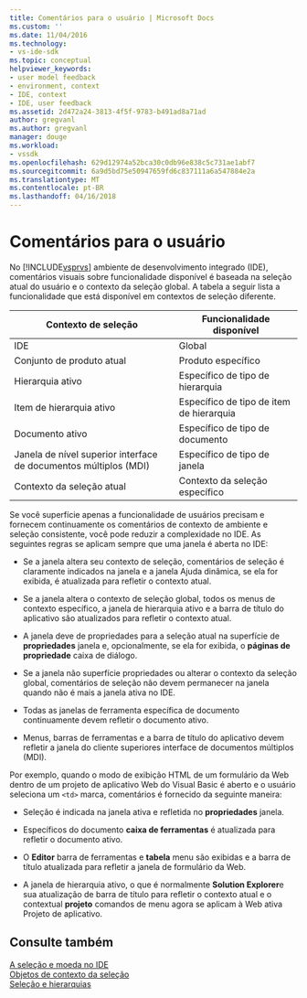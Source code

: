 ```yaml
---
title: Comentários para o usuário | Microsoft Docs
ms.custom: ''
ms.date: 11/04/2016
ms.technology:
- vs-ide-sdk
ms.topic: conceptual
helpviewer_keywords:
- user model feedback
- environment, context
- IDE, context
- IDE, user feedback
ms.assetid: 2d472a24-3813-4f5f-9783-b491ad8a71ad
author: gregvanl
ms.author: gregvanl
manager: douge
ms.workload:
- vssdk
ms.openlocfilehash: 629d12974a52bca30c0db96e838c5c731ae1abf7
ms.sourcegitcommit: 6a9d5bd75e50947659fd6c837111a6a547884e2a
ms.translationtype: MT
ms.contentlocale: pt-BR
ms.lasthandoff: 04/16/2018
---
```

# <a name="feedback-to-the-user"></a>Comentários para o usuário
No [!INCLUDE[vsprvs](../../code-quality/includes/vsprvs_md.md)] ambiente de desenvolvimento integrado (IDE), comentários visuais sobre funcionalidade disponível é baseada na seleção atual do usuário e o contexto da seleção global. A tabela a seguir lista a funcionalidade que está disponível em contextos de seleção diferente.  
  
|Contexto de seleção|Funcionalidade disponível|  
|-----------------------|-----------------------------|  
|IDE|Global|  
|Conjunto de produto atual|Produto específico|  
|Hierarquia ativo|Específico de tipo de hierarquia|  
|Item de hierarquia ativo|Específico de tipo de item de hierarquia|  
|Documento ativo|Específico de tipo de documento|  
|Janela de nível superior interface de documentos múltiplos (MDI)|Específico de tipo de janela|  
|Contexto da seleção atual|Contexto da seleção específico|  
  
 Se você superfície apenas a funcionalidade de usuários precisam e fornecem continuamente os comentários de contexto de ambiente e seleção consistente, você pode reduzir a complexidade no IDE. As seguintes regras se aplicam sempre que uma janela é aberta no IDE:  
  
-   Se a janela altera seu contexto de seleção, comentários de seleção é claramente indicados na janela e a janela Ajuda dinâmica, se ela for exibida, é atualizada para refletir o contexto atual.  
  
-   Se a janela altera o contexto de seleção global, todos os menus de contexto específico, a janela de hierarquia ativo e a barra de título do aplicativo são atualizados para refletir o contexto atual.  
  
-   A janela deve de propriedades para a seleção atual na superfície de **propriedades** janela e, opcionalmente, se ela for exibida, o **páginas de propriedade** caixa de diálogo.  
  
-   Se a janela não superfície propriedades ou alterar o contexto da seleção global, comentários de seleção não devem permanecer na janela quando não é mais a janela ativa no IDE.  
  
-   Todas as janelas de ferramenta específica de documento continuamente devem refletir o documento ativo.  
  
-   Menus, barras de ferramentas e a barra de título do aplicativo devem refletir a janela do cliente superiores interface de documentos múltiplos (MDI).  
  
 Por exemplo, quando o modo de exibição HTML de um formulário da Web dentro de um projeto de aplicativo Web do Visual Basic é aberto e o usuário seleciona um `<td>` marca, comentários é fornecido da seguinte maneira:  
  
-   Seleção é indicada na janela ativa e refletida no **propriedades** janela.  
  
-   Específicos do documento **caixa de ferramentas** é atualizada para refletir o documento ativo.  
  
-   O **Editor** barra de ferramentas e **tabela** menu são exibidas e a barra de título atualizada para refletir a janela de formulário da Web.  
  
-   A janela de hierarquia ativo, o que é normalmente **Solution Explorer**e sua atualização de barra de título para refletir o contexto atual e o contextual **projeto** comandos de menu agora se aplicam à Web ativa Projeto de aplicativo.  
  
## <a name="see-also"></a>Consulte também  
 [A seleção e moeda no IDE](../../extensibility/internals/selection-and-currency-in-the-ide.md)   
 [Objetos de contexto da seleção](../../extensibility/internals/selection-context-objects.md)   
 [Seleção e hierarquias](../../extensibility/internals/hierarchies-and-selection.md)